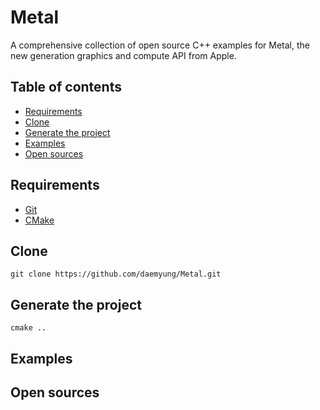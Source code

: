 # Metal
A comprehensive collection of open source C++ examples for Metal, the new generation graphics and compute API from Apple.

## Table of contents
+ [Requirements](#requirements)
+ [Clone](#clone)
+ [Generate the project](#generate-the-project)
+ [Examples](#examples)
+ [Open sources](#open-sources)

## Requirements
+ [Git](https://git-scm.com/downloads)
+ [CMake](https://cmake.org/download/)

## Clone
```
git clone https://github.com/daemyung/Metal.git
```

## Generate the project
```
cmake ..
```

## Examples

## Open sources
